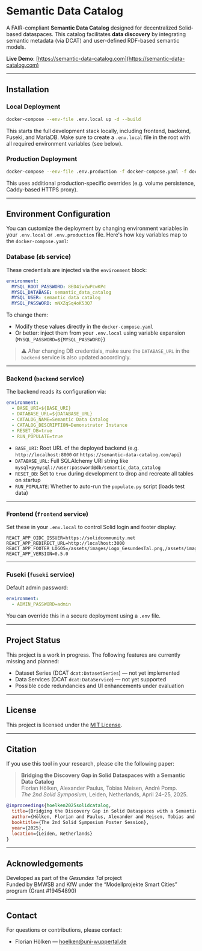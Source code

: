 # Semantic Data Catalog

A FAIR-compliant **Semantic Data Catalog** designed for decentralized Solid-based dataspaces. This catalog facilitates **data discovery** by integrating semantic metadata (via DCAT) and user-defined RDF-based semantic models.

**Live Demo**: [https://semantic-data-catalog.com](https://semantic-data-catalog.com)

---

## Installation

### Local Deployment

```bash
docker-compose --env-file .env.local up -d --build
```

This starts the full development stack locally, including frontend, backend, Fuseki, and MariaDB. Make sure to create a `.env.local` file in the root with all required environment variables (see below).

### Production Deployment

```bash
docker-compose --env-file .env.production -f docker-compose.yaml -f docker-compose.prod.yaml up -d
```

This uses additional production-specific overrides (e.g. volume persistence, Caddy-based HTTPS proxy).

---

## Environment Configuration

You can customize the deployment by changing environment variables in your `.env.local` or `.env.production` file. Here's how key variables map to the `docker-compose.yaml`:

### Database (`db` service)

These credentials are injected via the `environment` block:

```yaml
environment:
  MYSQL_ROOT_PASSWORD: 8ED4iwZwPcwKPc
  MYSQL_DATABASE: semantic_data_catalog
  MYSQL_USER: semantic_data_catalog
  MYSQL_PASSWORD: mNXZqSq4oK53Q7
```

To change them:
- Modify these values directly in the `docker-compose.yaml`
- Or better: inject them from your `.env.local` using variable expansion (`MYSQL_PASSWORD=${MYSQL_PASSWORD}`)

> ⚠ After changing DB credentials, make sure the `DATABASE_URL` in the `backend` service is also updated accordingly.

---

### Backend (`backend` service)

The backend reads its configuration via:

```yaml
environment:
  - BASE_URI=${BASE_URI}
  - DATABASE_URL=${DATABASE_URL}
  - CATALOG_NAME=Semantic Data Catalog
  - CATALOG_DESCRIPTION=Demonstrator Instance
  - RESET_DB=true
  - RUN_POPULATE=true
```

- `BASE_URI`: Root URL of the deployed backend (e.g. `http://localhost:8000` or `https://semantic-data-catalog.com/api`)
- `DATABASE_URL`: Full SQLAlchemy URI string like `mysql+pymysql://user:password@db/semantic_data_catalog`
- `RESET_DB`: Set to `true` during development to drop and recreate all tables on startup
- `RUN_POPULATE`: Whether to auto-run the `populate.py` script (loads test data)

---

### Frontend (`frontend` service)

Set these in your `.env.local` to control Solid login and footer display:

```env
REACT_APP_OIDC_ISSUER=https://solidcommunity.net
REACT_APP_REDIRECT_URL=http://localhost:3000
REACT_APP_FOOTER_LOGOS=/assets/images/Logo_GesundesTal.png,/assets/images/Icon_GesundesTal.png
REACT_APP_VERSION=0.5.0
```

---

### Fuseki (`fuseki` service)

Default admin password:

```yaml
environment:
  - ADMIN_PASSWORD=admin
```

You can override this in a secure deployment using a `.env` file.

---

## Project Status

This project is a work in progress. The following features are currently missing and planned:

- Dataset Series (DCAT `dcat:DatasetSeries`) — not yet implemented  
- Data Services (DCAT `dcat:DataService`) — not yet supported  
- Possible code redundancies and UI enhancements under evaluation  

---

## License

This project is licensed under the [MIT License](LICENSE).

---

## Citation

If you use this tool in your research, please cite the following paper:

> **Bridging the Discovery Gap in Solid Dataspaces with a Semantic Data Catalog**  
> Florian Hölken, Alexander Paulus, Tobias Meisen, André Pomp.  
> *The 2nd Solid Symposium*, Leiden, Netherlands, April 24–25, 2025.  

```bibtex
@inproceedings{hoelken2025solidcatalog,
  title={Bridging the Discovery Gap in Solid Dataspaces with a Semantic Data Catalog},
  author={Hölken, Florian and Paulus, Alexander and Meisen, Tobias and Pomp, André},
  booktitle={The 2nd Solid Symposium Poster Session},
  year={2025},
  location={Leiden, Netherlands}
}
```

---

## Acknowledgements

Developed as part of the *Gesundes Tal* project  
Funded by BMWSB and KfW under the “Modellprojekte Smart Cities” program (Grant #19454890)

---

## Contact

For questions or contributions, please contact:

- Florian Hölken — [hoelken@uni-wuppertal.de](mailto:hoelken@uni-wuppertal.de)  